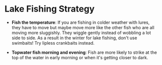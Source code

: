 # Lake Fishing Strategy

* __Fish the temperature__: If you are fishing in colder weather with lures, they have to move but maybe move more like
  the other fish who are all moving more sluggishly. They wiggle gently instead of wobbling a lot side to side. As a
  result in the winter for lake fishing, don't use swimbaits! Try lipless crankbaits instead.

* __Topwater fish morning and evening__: Fish are more likely to strike at the top of the water in early morning or when
  it's getting closer to dark.
